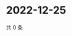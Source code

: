# 2022-12-25

共 0 条

<!-- BEGIN WEIBO -->
<!-- 最后更新时间 Sun Dec 25 2022 22:11:09 GMT+0800 (China Standard Time) -->

<!-- END WEIBO -->
